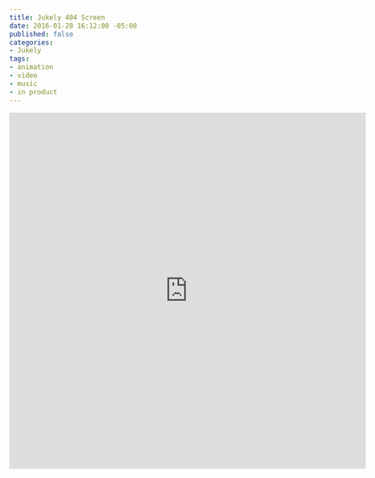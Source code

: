 ```yaml
---
title: Jukely 404 Screen
date: 2016-01-28 16:12:00 -05:00
published: false
categories:
- Jukely
tags:
- animation
- video
- music
- in product
---
```


<div class="video-widescreen">
	<iframe src="https://player.vimeo.com/video/253151811" width="640" height="640" frameborder="0" webkitallowfullscreen mozallowfullscreen allowfullscreen></iframe>
</div>